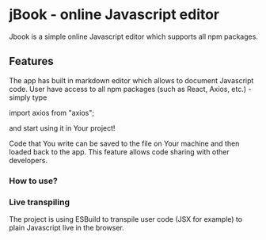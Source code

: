 # jBook - online Javascript editor

Jbook is a simple online Javascript editor which supports all npm packages.

## Features

The app has built in markdown editor which allows to document Javascript code.
User have access to all npm packages (such as React, Axios, etc.) - simply type

import axios from "axios";

and start using it in Your project!

Code that You write can be saved to the file on Your machine and then loaded back to the app.
This feature allows code sharing with other developers.

### How to use?

### Live transpiling

The project is using ESBuild to transpile user code (JSX for example) to plain Javascript live in the browser.
